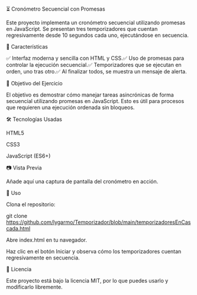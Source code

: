 ⏳ Cronómetro Secuencial con Promesas

Este proyecto implementa un cronómetro secuencial utilizando promesas en JavaScript. Se presentan tres temporizadores que cuentan regresivamente desde 10 segundos cada uno, ejecutándose en secuencia.

🚀 Características

✅ Interfaz moderna y sencilla con HTML y CSS.✅ Uso de promesas para controlar la ejecución secuencial.✅ Temporizadores que se ejecutan en orden, uno tras otro.✅ Al finalizar todos, se muestra un mensaje de alerta.

📌 Objetivo del Ejercicio

El objetivo es demostrar cómo manejar tareas asincrónicas de forma secuencial utilizando promesas en JavaScript. Esto es útil para procesos que requieren una ejecución ordenada sin bloqueos.

🛠️ Tecnologías Usadas

HTML5

CSS3

JavaScript (ES6+)

📷 Vista Previa

Añade aquí una captura de pantalla del cronómetro en acción.

🏁 Uso

Clona el repositorio:

git clone https://github.com/lygarmo/Temporizador/blob/main/temporizadoresEnCascada.html

Abre index.html en tu navegador.

Haz clic en el botón Iniciar y observa cómo los temporizadores cuentan regresivamente en secuencia.

📜 Licencia

Este proyecto está bajo la licencia MIT, por lo que puedes usarlo y modificarlo libremente.
